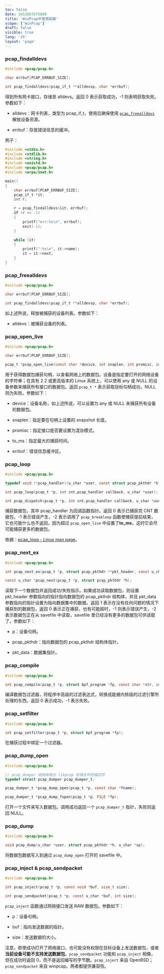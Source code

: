 ```yaml
---
toc: false
date: 1651667675800
title: 'WinPcap中常用函数'
scope: ['WinPcap']
draft: false
visible: true
lang: 'zh'
layout: 'page'
---
```


<CenterImg src="https://res.zrain.fun/images/2022/05/winpcap-4103db1030cf5dd52bf7275ae6ee7a81.gif" alt="WinPcap" />

### pcap_findalldevs

```c
#include <pcap/pcap.h>

char errbuf[PCAP_ERRBUF_SIZE];

int pcap_findalldevs(pcap_if_t **alldevsp, char *errbuf);
```

得到所有网卡接口，存储至 alldevs。返回 0 表示获取成功，-1 则表明获取失败。参数如下：

- alldevs：网卡列表，类型为 pcap_if_t，使用后确保使用 [`pcap_freealldevs`](#pcap_freealldevs) 解放设备资源。

- errbuf：存放错误信息的缓冲。

例子：

```c
#include <stdio.h>
#include <stdlib.h>
#include <string.h>
#include <unistd.h>
#include <pcap/pcap.h>
#include <arpa/inet.h>

main()
{
    char errbuf[PCAP_ERRBUF_SIZE];
    pcap_if_t *it;
    int r;

    r = pcap_findalldevs(&it, errbuf);
    if (r == -1)
    {
        printf("err:%s\n", errbuf);
        exit(-1);
    }

    while (it)
    {
        printf(":%s\n", it->name);
        it = it->next;
    }
}
```

### pcap_freealldevs

```c
#include <pcap/pcap.h>

char errbuf[PCAP_ERRBUF_SIZE];

int pcap_findalldevs(pcap_if_t **alldevsp, char *errbuf);
```

如上述所说，释放被捕获的设备列表。参数如下：

- alldevs：被捕获设备的列表。

### pcap_open_live

```c
#include <pcap/pcap.h>

char errbuf[PCAP_ERRBUF_SIZE];

pcap_t *pcap_open_live(const char *device, int snaplen, int promisc, int to_ms, char *errbuf);
```

用于获得数据包捕获句柄，以查看网络上的数据包。设备是指定要打开的网络设备的字符串；在具有 2.2 或更高版本的 Linux 系统上，可以使用 any 或 NULL 的设备参数来捕获所有接口的数据包。返回 `pcap_t *` 表示获取目标句柄成功，NULL 则为失败。参数如下：

- device：设备名称，如上述所说，可以设置为 any 或 NULL 来捕获所有设备的数据包。

- snaplen：指定要在句柄上设置的 snapshot 长度。

- promisc：指定接口是否要设置为混杂模式。

- to_ms：指定最大的捕获时间。

- errbuf：错误信息缓冲区。

### pcap_loop

```c
#include <pcap/pcap.h>

typedef void (*pcap_handler)(u_char *user, const struct pcap_pkthdr *h,const u_char *bytes);

int pcap_loop(pcap_t *p, int cnt,pcap_handler callback, u_char *user);

int pcap_dispatch(pcap_t *p, int cnt,pcap_handler callback, u_char *user);
```

捕获数据包，其中 pcap_handler 为回调函数指针。返回 0 表示已捕获完 CNT 数据包，-1 表示错误产生，-2 表示调用了 `pcap_breakloop` 函数使捕获提前结束，它也可能什么也不返回，因为超过 `pcap_open_live` 中设置了**to_ms**，这时它会尽可能捕获更多的数据包。

依据：[pcap_loop - Linux man page](https://linux.die.net/man/3/pcap_loop)。

### pcap_next_ex

```c
#include <pcap/pcap.h>

int pcap_next_ex(pcap_t *p, struct pcap_pkthdr **pkt_header, const u_char **pkt_data);

const u_char *pcap_next(pcap_t *p, struct pcap_pkthdr *h);
```

读取下一个数据包并返回成功/失败指示。如果成功读取数据包，则设置 pkt_header 参数指向的指针指向数据包的 pcap_pkthdr 结构体，并且 pkt_data 参数指向的指针设置为指向数据集中的数据。返回 1 表示在没有任何问题的情况下捕获到的数据包，返回 0 表示正在捕获，也有可能超时，-1 则表示错误产生，-2 表示数据包正在从 savefile 中读取，savefile 里已经没有更多的数据包可供读取了。参数如下：

- p：设备句柄。

- pcap_pkthdr：指向数据包的 pcap_pkthdr 结构体指针。

- pkt_data：数据集指针。

### pcap_compile

```c
#include <pcap/pcap.h>

int pcap_compile(pcap_t *p, struct bpf_program *fp, const char *str, int optimize, bpf_u_int32 netmask);
```

编译数据包过滤器，将程序中高级的过滤表达式，转换成能被内核级的过滤引擎所处理的东西。返回 0 表示成功，-1 表示失败。

### pcap_setfilter

```c
#include <pcap/pcap.h>

int pcap_setfilter(pcap_t *p, struct bpf_program *fp);
```

在捕获过程中绑定一个过滤器。

### pcap_dump_open

```c
#include <pcap/pcap.h>

// pcap_dumper 结构体表示 libpcap 存储文件的描述符
typedef struct pcap_dumper pcap_dumper_t;

pcap_dumper_t *pcap_dump_open(pcap_t *p, const char *fname);

pcap_dumper_t *pcap_dump_fopen(pcap_t *p, FILE *fp);
```

打开一个文件来写入数据包。调用成功返回一个 `pcap_dumper_t` 指针，失败则返回 NULL。

### pcap_dump

```c
#include <pcap/pcap.h>

void pcap_dump(u_char *user, struct pcap_pkthdr *h, u_char *sp);
```

将数据包数据写入到通过 `pcap_dump_open` 打开的 savefile 中。

### pcap_inject & pcap_sendpacket

```c
#include <pcap/pcap.h>

int pcap_inject(pcap_t *p, const void *buf, size_t size);

int pcap_sendpacket(pcap_t *p, const u_char *buf, int size);
```

`pcap_inject` 函数通过网络接口发送 RAW 数据包。参数如下：

- p：设备句柄。

- buf：指向发送数据的指针。

- size：发送数据的大小。

注意，即使成功打开了网络接口，也可能没有权限在目标设备上发送数据包，或者**当前设备可能不支持发送数据包**。`pcap_sendpacket` 功能和 `pcap_inject` 相像，但在成功时返回 0，而不是返回编写的字节数。`pcap_inject` 来自 OpenBSD； `pcap_sendpacket` 来自 winpcap。两者都提供兼容性。
